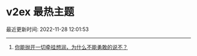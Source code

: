 # v2ex 最热主题

最近更新时间: 2022-11-28 12:01:53

--- 
1. [你能抛开一切牵挂想润，为什么不能勇敢的说不？](https://www.v2ex.com/t/898382) 
